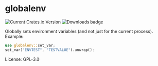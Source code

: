 # globalenv

[![Current Crates.io Version](https://img.shields.io/crates/v/globalenv.svg)](https://crates.io/crates/globalenv)
[![Downloads badge](https://img.shields.io/crates/d/globalenv.svg)](https://crates.io/crates/globalenv)

Globally sets environment variables (and not just for the current process).
Example:
```rust
use globalenv::set_var;
set_var("ENVTEST", "TESTVALUE").unwrap();
```

License: GPL-3.0
